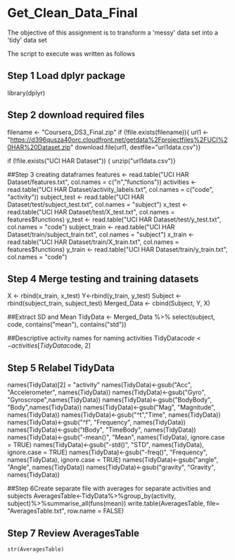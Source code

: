 # Get_Clean_Data_Final
The objective of this assignment is to transform a 'messy' data set into a 'tidy' data set

The script to execute was written as follows

## Step 1 Load dplyr package

library(dplyr)

## Step 2 download required files

filename <- "Coursera_DS3_Final.zip"
if (!file.exists(filename)){
  url1 <- "https://d396qusza40orc.cloudfront.net/getdata%2Fprojectfiles%2FUCI%20HAR%20Dataset.zip"
  download.file(url1, destfile="url1data.csv")}

if (!file.exists("UCI HAR Dataset")) { 
  unzip("url1data.csv")}

##Step 3 creating dataframes
features <- read.table("UCI HAR Dataset/features.txt", col.names = c("n","functions"))
activities <- read.table("UCI HAR Dataset/activity_labels.txt", col.names = c("code", "activity"))
subject_test <- read.table("UCI HAR Dataset/test/subject_test.txt", col.names = "subject")
x_test <- read.table("UCI HAR Dataset/test/X_test.txt", col.names = features$functions)
y_test <- read.table("UCI HAR Dataset/test/y_test.txt", col.names = "code")
subject_train <- read.table("UCI HAR Dataset/train/subject_train.txt", col.names = "subject")
x_train <- read.table("UCI HAR Dataset/train/X_train.txt", col.names = features$functions)
y_train <- read.table("UCI HAR Dataset/train/y_train.txt", col.names = "code")

## Step 4 Merge testing and training datasets

X <- rbind(x_train, x_test)
Y<-rbind(y_train, y_test)
Subject <- rbind(subject_train, subject_test)
Merged_Data <- cbind(Subject, Y, X)

##Extract SD and Mean
TidyData <- Merged_Data %>% select(subject, code, contains("mean"), contains("std"))

##Descriptive activity names for naming activities
TidyData$code <- activities[TidyData$code, 2]

## Step 5 Relabel TidyData

names(TidyData)[2] = "activity"
names(TidyData)<-gsub("Acc", "Accelerometer", names(TidyData))
names(TidyData)<-gsub("Gyro", "Gyroscrope",names(TidyData))
names(TidyData)<-gsub("BodyBody", "Body",names(TidyData))
names(TidyData)<-gsub("Mag", "Magnitude", names(TidyData))
names(TidyData)<-gsub("^t","Time", names(TidyData))
names(TidyData)<-gsub("^f", "Frequency", names(TidyData))
names(TidyData)<-gsub("tBody", "TimeBody", names(TidyData))
names(TidyData)<-gsub("-mean()", "Mean", names(TidyData), ignore.case = TRUE)
names(TidyData)<-gsub("-std()", "STD", names(TidyData), ignore.case = TRUE)
names(TidyData)<-gsub("-freq()", "Frequency", names(TidyData), ignore.case = TRUE)
names(TidyData)<-gsub("angle", "Angle", names(TidyData))
names(TidyData)<-gsub("gravity", "Gravity", names(TidyData))

##Step 6Create separate file with averages for separate activities and subjects
AveragesTable<-TidyData%>%group_by(activity, subject)%>%summarise_all(funs(mean))
    write.table(AveragesTable, file= "AveragesTable.txt", row.name = FALSE)

## Step 7 Review AveragesTable

    str(AveragesTable)
